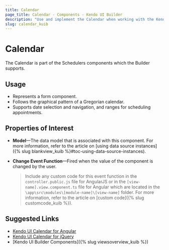 ```yaml
---
title: Calendar
page_title: Calendar - Components - Kendo UI Builder
description: "Use and implement the Calendar when working with the Kendo UI Builder tool for creating and managing Angular and AngularJS-based web applications."
slug: calendar_kuib
---
```


# Calendar

The Calendar is part of the Schedulers components which the Builder supports.

## Usage

* Represents a form component.
* Follows the graphical pattern of a Gregorian calendar.
* Supports date selection and navigation, and ranges for scheduling appointments.

## Properties of Interest

* **Model**&mdash;The data model that is associated with this component. For more information, refer to the article on [using data source instances]({% slug blankview_kuib %}#toc-using-data-source-instances).
* **Change Event Function**&mdash;Fired when the value of the component is changed by the user.

  > Include any custom code for this event function in the `controller.public.js` file for AngularJS or in the `[view-name].view.component.ts` file for Angular which are located in the `\app\src\modules\[module-name]\[view-name]` folder. For more information, refer to the article on [custom code]({% slug customcode_kuib %}).

## Suggested Links

* [Kendo UI Calendar for Angular](https://www.telerik.com/kendo-angular-ui/components/dateinputs/calendar/)
* [Kendo UI Calendar for jQuery](https://demos.telerik.com/kendo-ui/calendar/index)
* [Kendo UI Builder Components]({% slug viewsoverview_kuib %})
